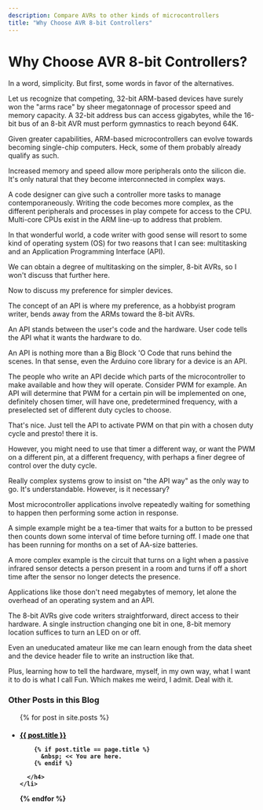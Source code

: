 ```yaml
---
description: Compare AVRs to other kinds of microcontrollers
title: "Why Choose AVR 8-bit Controllers"
---
```



# Why Choose AVR 8-bit Controllers?

In a word, simplicity. But first, some words in favor of the alternatives.

Let us recognize that competing, 32-bit ARM-based devices have surely won the "arms race" by sheer megatonnage of processor speed and memory capacity. A 32-bit address bus can access gigabytes, while the 16-bit bus of an 8-bit AVR must perform gymnastics to reach beyond 64K.

Given greater capabilities, ARM-based microcontrollers can evolve towards becoming single-chip computers. Heck, some of them probably already qualify as such.

Increased memory and speed allow more peripherals onto the silicon die. It's only natural that they become interconnected in complex ways. 

A code designer can give such a controller more tasks to manage contemporaneously. Writing the code becomes more complex, as the different peripherals and processes in play compete for access to the CPU. Multi-core CPUs exist in the ARM line-up to address that problem.

In that wonderful world, a code writer with good sense will resort to some kind of operating system (OS) for two reasons that I can see: multitasking and an Application Programming Interface (API).

We can obtain a degree of multitasking on the simpler, 8-bit AVRs, so I won't discuss that further here.

Now to discuss my preference for simpler devices.

The concept of an API is where my preference, as a hobbyist program writer, bends away from the ARMs toward the 8-bit AVRs.

An API stands between the user's code and the hardware. User code tells the API what it wants the hardware to do.

An API is nothing more than a Big Block 'O Code that runs behind the scenes. In that sense, even the Arduino core library for a device is an API. 

The people who write an API decide which parts of the microcontroller to make available and how they will operate. Consider PWM for example. An API will determine that PWM for a certain pin will be implemented on one, definitely chosen timer, will have one, predetermined frequency, with a preselected set of different duty cycles to choose.

That's nice. Just tell the API to activate PWM on that pin with a chosen duty cycle and presto! there it is.

However, you might need to use that timer a different way, or want the PWM on a different pin, at a different frequency, with perhaps a finer degree of control over the duty cycle.

Really complex systems grow to insist on "the API way" as the only way to go. It's understandable. However, is it necessary?

Most microcontroller applications involve repeatedly waiting for something to happen then performing some action in response. 

A simple example might be a tea-timer that waits for a button to be pressed then counts down some interval of time before turning off. I made one that has been running for months on a set of AA-size batteries.

A more complex example is the circuit that turns on a light when a passive infrared sensor detects a person present in a room and turns if off a short time after the sensor no longer detects the presence.

Applications like those don't need megabytes of memory, let alone the overhead of an operating system and an API.

The 8-bit AVRs give code writers straightforward, direct access to their hardware. A single instruction changing one bit in one, 8-bit memory location suffices to turn an LED on or off.

Even an uneducated amateur like me can learn enough from the data sheet and the device header file to write an instruction like that.

Plus, learning how to tell the hardware, myself, in my own way, what I want it to do is what I call Fun. Which makes me weird, I admit. Deal with it.


### Other Posts in this Blog 

<ul>
  {% for post in site.posts %}
    <li>
      <h4>
        <a href="{{site.baseurl}}{{ post.url }}"       
        {% if post.title == page.title %}
           style="color: black;"
        {% endif %}>{{ post.title }}
        </a>
        
        {% if post.title == page.title %}
          &nbsp; << You are here.
        {% endif %}
        
      </h4>
    </li>
  {% endfor %}
</ul>

